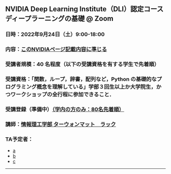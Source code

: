 ## NVIDIA Deep Learning Institute（DLI）認定コース ディープラーニングの基礎 @ Zoom
### 日時：2022年9月24日（土）9:00-18:00
### 内容：<a href="https://www.nvidia.com/ja-jp/training/instructor-led-workshops/fundamentals-of-deep-learning/" target="_blank">このNVIDIAページ記載内容に準じる</a>
### 受講者規模：40 名程度（以下の受講資格を有する学生で先着順）
### 受講資格：「関数，ループ，辞書，配列など，Python の基礎的なプログラミング概念を理解している」学部３回生以上か大学院生，かつワークショップの全行程に参加できること．
### 受講登録（準備中）<a href="" target="_blank">（学内の方のみ：80名先着順）</a> 
### 講師：<a href="http://www.ice.ci.ritsumei.ac.jp/~ruck/" target="_blank">情報理工学部 ターウォンマット　ラック</a> 
### TA予定者：
 * <a href="" target="_blank">a</a>
 * <a href="" target="_blank">b</a>
 * <a href="" target="_blank">c</a>


------------------------------------------------------------------------
